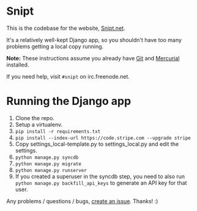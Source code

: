 # Snipt

This is the codebase for the website, [Snipt.net](https://snipt.net/).

It's a relatively well-kept Django app, so you shouldn't have too many problems getting a local copy running.

**Note:** These instructions assume you already have [Git](http://git-scm.com/) and [Mercurial](http://mercurial.selenic.com/) installed.

If you need help, visit `#snipt` on irc.freenode.net.

# Running the Django app

1. Clone the repo.
2. Setup a virtualenv.
3. `pip install -r requirements.txt`
4. `pip install --index-url https://code.stripe.com --upgrade stripe`
5. Copy settings_local-template.py to settings_local.py and edit the settings.
6. `python manage.py syncdb`
7. `python manage.py migrate`
8. `python manage.py runserver`
9. If you created a superuser in the syncdb step, you need to also run `python manage.py backfill_api_keys` to generate an API key for that user.

Any problems / questions / bugs, [create an issue](https://github.com/nicksergeant/snipt/issues). Thanks! :)
